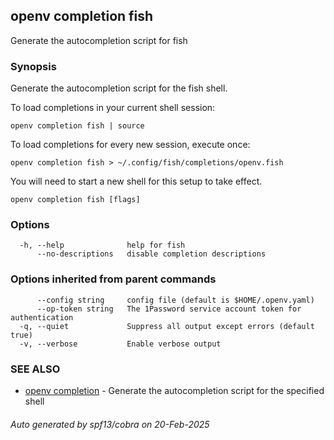 ## openv completion fish

Generate the autocompletion script for fish

### Synopsis

Generate the autocompletion script for the fish shell.

To load completions in your current shell session:

	openv completion fish | source

To load completions for every new session, execute once:

	openv completion fish > ~/.config/fish/completions/openv.fish

You will need to start a new shell for this setup to take effect.


```
openv completion fish [flags]
```

### Options

```
  -h, --help              help for fish
      --no-descriptions   disable completion descriptions
```

### Options inherited from parent commands

```
      --config string     config file (default is $HOME/.openv.yaml)
      --op-token string   The 1Password service account token for authentication
  -q, --quiet             Suppress all output except errors (default true)
  -v, --verbose           Enable verbose output
```

### SEE ALSO

* [openv completion](openv_completion.md)	 - Generate the autocompletion script for the specified shell

###### Auto generated by spf13/cobra on 20-Feb-2025
